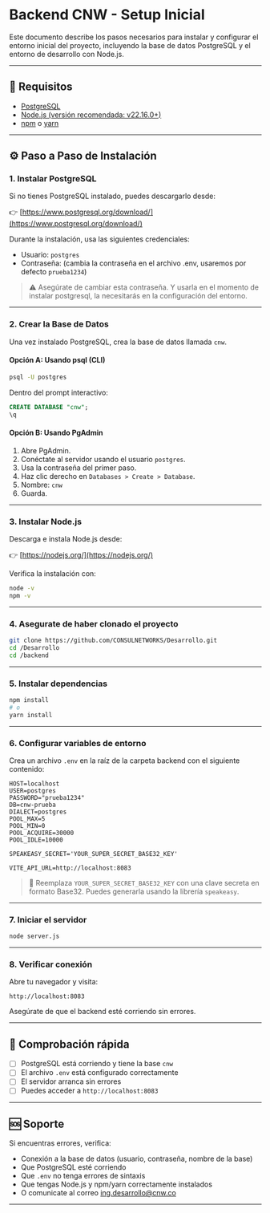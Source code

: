 
# Backend CNW - Setup Inicial

Este documento describe los pasos necesarios para instalar y configurar el entorno inicial del proyecto, incluyendo la base de datos PostgreSQL y el entorno de desarrollo con Node.js.

---

## 🧰 Requisitos

- [PostgreSQL](https://www.postgresql.org/download/)
- [Node.js (versión recomendada: v22.16.0+)](https://nodejs.org/)
- [npm](https://www.npmjs.com/) o [yarn](https://yarnpkg.com/)

---

## ⚙️ Paso a Paso de Instalación

### 1. Instalar PostgreSQL

Si no tienes PostgreSQL instalado, puedes descargarlo desde:

👉 [https://www.postgresql.org/download/](https://www.postgresql.org/download/)

Durante la instalación, usa las siguientes credenciales:

- Usuario: `postgres`
- Contraseña: (cambia la contraseña en el archivo .env, usaremos por defecto `prueba1234`)
> ⚠️ Asegúrate de cambiar esta contraseña. Y usarla en el momento de instalar postgresql, la necesitarás en la configuración del entorno.
---

### 2. Crear la Base de Datos

Una vez instalado PostgreSQL, crea la base de datos llamada `cnw`.

#### Opción A: Usando psql (CLI)

```bash
psql -U postgres
```

Dentro del prompt interactivo:

```sql
CREATE DATABASE "cnw";
\q
```

#### Opción B: Usando PgAdmin

1. Abre PgAdmin.
2. Conéctate al servidor usando el usuario `postgres`.
3. Usa la contraseña del primer paso. 
3. Haz clic derecho en `Databases > Create > Database`.
4. Nombre: `cnw`
5. Guarda.

---

### 3. Instalar Node.js

Descarga e instala Node.js desde:

👉 [https://nodejs.org/](https://nodejs.org/)

Verifica la instalación con:

```bash
node -v
npm -v
```

---

### 4. Asegurate de haber clonado el proyecto

```bash
git clone https://github.com/CONSULNETWORKS/Desarrollo.git
cd /Desarrollo
cd /backend
```

---

### 5. Instalar dependencias

```bash
npm install
# o
yarn install
```

---

### 6. Configurar variables de entorno

Crea un archivo `.env` en la raíz de la carpeta backend con el siguiente contenido:

```env
HOST=localhost
USER=postgres
PASSWORD="prueba1234"
DB=cnw-prueba
DIALECT=postgres
POOL_MAX=5
POOL_MIN=0
POOL_ACQUIRE=30000
POOL_IDLE=10000

SPEAKEASY_SECRET='YOUR_SUPER_SECRET_BASE32_KEY'

VITE_API_URL=http://localhost:8083
```

> 🔐 Reemplaza `YOUR_SUPER_SECRET_BASE32_KEY` con una clave secreta en formato Base32. Puedes generarla usando la librería `speakeasy`.

---

### 7. Iniciar el servidor

```bash
node server.js
```

---

### 8. Verificar conexión

Abre tu navegador y visita:

```
http://localhost:8083
```

Asegúrate de que el backend esté corriendo sin errores.

---

## 🧪 Comprobación rápida

- [ ] PostgreSQL está corriendo y tiene la base `cnw`
- [ ] El archivo `.env` está configurado correctamente
- [ ] El servidor arranca sin errores
- [ ] Puedes acceder a `http://localhost:8083`

---

## 🆘 Soporte

Si encuentras errores, verifica:

- Conexión a la base de datos (usuario, contraseña, nombre de la base)
- Que PostgreSQL esté corriendo
- Que `.env` no tenga errores de sintaxis
- Que tengas Node.js y npm/yarn correctamente instalados
- O comunicate al correo ing.desarrollo@cnw.co

---
